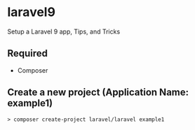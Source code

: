 # laravel9
Setup a Laravel 9 app, Tips, and Tricks

## Required 
* Composer

## Create a new project (Application Name: example1)

```> composer create-project laravel/laravel example1```
